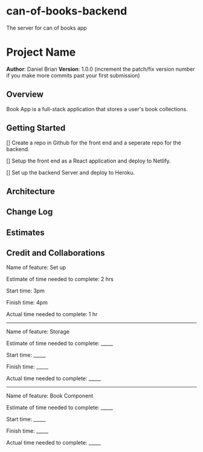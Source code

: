 # can-of-books-backend
The server for can of books app
# Project Name

**Author**: Daniel Brian
**Version**: 1.0.0 (increment the patch/fix version number if you make more commits past your first submission)

## Overview
<!-- Provide a high level overview of what this application is and why you are building it, beyond the fact that it's an assignment for this class. (i.e. What's your problem domain?) -->
Book App is a full-stack application that stores a user's book collections.

## Getting Started
<!-- What are the steps that a user must take in order to build this app on their own machine and get it running? -->
[] Create a repo in Github for the front end and a seperate repo for the backend.

[] Setup the front end as a React application and deploy to Netlify.

[] Set up the backend Server and deploy to Heroku.

## Architecture
<!-- Provide a detailed description of the application design. What technologies (languages, libraries, etc) you're using, and any other relevant design information. -->

## Change Log
<!-- Use this area to document the iterative changes made to your application as each feature is successfully implemented. Use time stamps. Here's an example:

01-01-2001 4:59pm - Application now has a fully-functional express server, with a GET route for the location resource. -->

## Estimates
<!-- See below -->

## Credit and Collaborations
<!-- Give credit (and a link) to other people or resources that helped you build this application. -->

Name of feature: Set up

Estimate of time needed to complete: 2 hrs

Start time: 3pm

Finish time: 4pm

Actual time needed to complete: 1 hr

---

Name of feature: Storage

Estimate of time needed to complete: _____

Start time: _____

Finish time: _____

Actual time needed to complete: _____

---
Name of feature: Book Component

Estimate of time needed to complete: _____

Start time: _____

Finish time: _____

Actual time needed to complete: _____